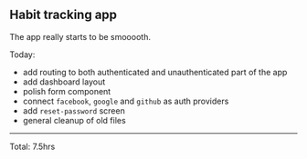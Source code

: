 ## Habit tracking app

The app really starts to be smooooth. 

Today:
* add routing to both authenticated and unauthenticated part of the app
* add dashboard layout
* polish form component
* connect `facebook`, `google` and `github` as auth providers
* add `reset-password` screen
* general cleanup of old files

<hr>
Total: 7.5hrs
